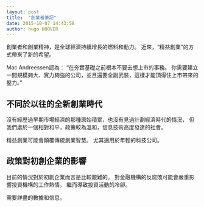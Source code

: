 ```yaml
---
layout: post
title:  "創業者筆記"
date: 2015-10-07 14:43:58
author: hugo HOOVER
---
```



創業者和創業精神，是全球經濟持續增長的燃料和動力。
近來，“精益創業”的方式帶來了新的希望。

Mac Andreessen認為：
“在夯實基礎之前根本不要去想上市的事務。
你需要建立一間規模夠大、實力夠強的公司，並且還要全副武裝，這樣才能頂得住上市帶來的壓力。”

## 不同於以往的全新創業時代
沒有經歷過早期市場經濟的那種原始積累，也沒有見過計劃經濟時代的情況，
但我們處於一個相對和平，政策較為溫和，信息技術高度發達的社會。

精益創業可能會顛覆傳統創業智慧。
尤其適用於年輕的科技公司。

## 政策對初創企業的影響
目前的情況對於初創企業而言是比較艱難的。
對金融機構的反腐敗可能會嚴重影響投資機構的工作熱情。
繼而導致投資活動的冷卻。

需要詳盡的數據和信息。
